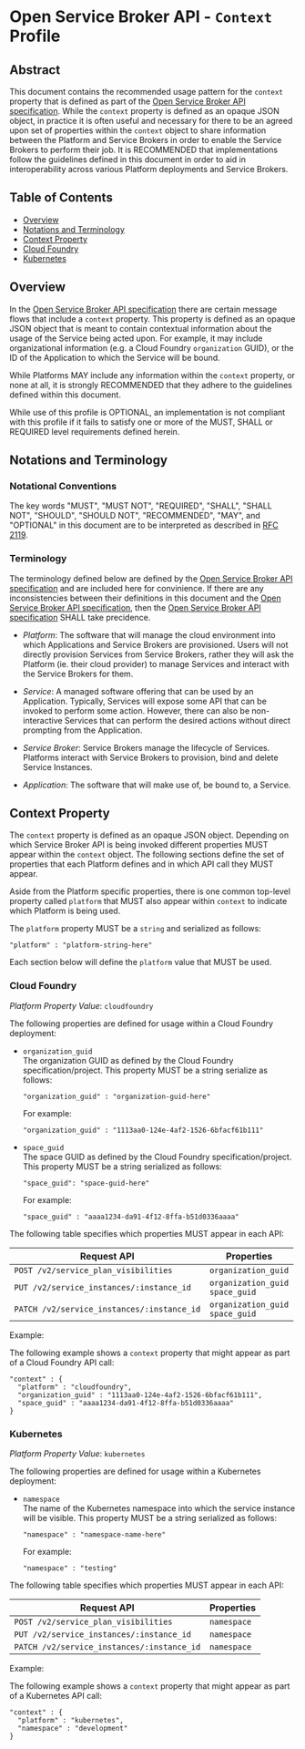 # Open Service Broker API - `Context` Profile

## Abstract

This document contains the recommended usage pattern for the `context`
property that is defined as part of the
[Open Service Broker API specification](spec.md).
While the `context` property is defined as an opaque JSON object, in practice
it is often useful and necessary for there to be an agreed upon set of
properties within the `context` object to share information between the
Platform and Service Brokers in order to enable the Service Brokers to perform
their job.  It is RECOMMENDED that implementations follow the guidelines
defined in this document in order to aid in interoperability across
various Platform deployments and Service Brokers.

## Table of Contents

- [Overview](#overview)
- [Notations and Terminology](#notations-and-terminology)
- [Context Property](#context-property)
- [Cloud Foundry](#cloud-foundry)
- [Kubernetes](#kubernetes)

## Overview

In the [Open Service Broker API specification](spec.md) there are certain
message flows that include a `context` property. This property is defined
as an opaque JSON object that is meant to contain contextual information
about the usage of the Service being acted upon. For example, it may include
organizational information (e.g. a Cloud Foundry `organization` GUID), or
the ID of the Application to which the Service will be bound.

While Platforms MAY include any information within the `context` property,
or none at all, it is strongly RECOMMENDED that they adhere to the guidelines
defined within this document.

While use of this profile is OPTIONAL, an implementation is not compliant
with this profile if it fails to satisfy one or more of the MUST, SHALL
or REQUIRED level requirements defined herein.

## Notations and Terminology

### Notational Conventions

The key words "MUST", "MUST NOT", "REQUIRED", "SHALL", "SHALL NOT", "SHOULD",
"SHOULD NOT", "RECOMMENDED",  "MAY", and "OPTIONAL" in this document are to
be interpreted as described in [RFC 2119]( https://tools.ietf.org/html/rfc2119).

### Terminology

The terminology defined below are defined by the
[Open Service Broker API specification](spec.md) and are included here
for convinience. If there are any inconsistencies between their definitions in
this document and the [Open Service Broker API specification](spec.md), then
the [Open Service Broker API specification](spec.md) SHALL take precidence.

- *Platform*: The software that will manage the cloud environment into which
  Applications and Service Brokers are provisioned.  Users will not directly
  provision Services from Service Brokers, rather they will ask the Platform
  (ie. their cloud provider) to manage Services and interact with the
  Service Brokers for them.

- *Service*: A managed software offering that can be used by an Application.
  Typically, Services will expose some API that can be invoked to perform
  some action. However, there can also be non-interactive Services that can
  perform the desired actions without direct prompting from the Application.

- *Service Broker*: Service Brokers manage the lifecycle of Services. Platforms
  interact with Service Brokers to provision, bind and delete Service
  Instances.

- *Application*: The software that will make use of, be bound to, a Service.

## Context Property

The `context` property is defined as an opaque JSON object. Depending on
which Service Broker API is being invoked different properties MUST appear
within the `context` object.
The following sections define the set of properties that each Platform
defines and in which API call they MUST appear.

Aside from the Platform specific properties, there is one common top-level
property called `platform` that MUST also appear within `context` to
indicate which Platform is being used.

The `platform` property MUST be a `string` and serialized as follows:<br>
```
"platform" : "platform-string-here"
```

Each section below will define the `platform` value that MUST be used.

### Cloud Foundry

*Platform Property Value*: `cloudfoundry`

The following properties are defined for usage within a Cloud Foundry
deployment:

- `organization_guid`<br>
  The organization GUID as defined by the Cloud Foundry
  specification/project. This property MUST be a string serialize as follows:
  ```
  "organization_guid" : "organization-guid-here"
  ```
  For example:
  ```
  "organization_guid" : "1113aa0-124e-4af2-1526-6bfacf61b111"
  ```

- `space_guid`<br>
  The space GUID as defined by the Cloud Foundry
  specification/project. This property MUST be a string serialized as follows:
  ```
  "space_guid": "space-guid-here"
  ```
  For example:
  ```
  "space_guid" : "aaaa1234-da91-4f12-8ffa-b51d0336aaaa"
  ```

The following table specifies which properties MUST appear in each API:

Request API | Properties
----------- | ----------
`POST /v2/service_plan_visibilities` | `organization_guid`
`PUT /v2/service_instances/:instance_id` | `organization_guid`<br>`space_guid`
`PATCH /v2/service_instances/:instance_id` | `organization_guid`<br>`space_guid`

Example:

The following example shows a `context` property that might appear as
part of a Cloud Foundry API call:
  ```
  "context" : {
    "platform" : "cloudfoundry",
    "organization_guid" : "1113aa0-124e-4af2-1526-6bfacf61b111",
    "space_guid" : "aaaa1234-da91-4f12-8ffa-b51d0336aaaa"
  }
  ```

### Kubernetes

*Platform Property Value*: `kubernetes`

The following properties are defined for usage within a Kubernetes deployment:

- `namespace`<br>
  The name of the Kubernetes namespace into which the service instance
  will be visible. This property MUST be a string serialized as follows:

  ```
  "namespace" : "namespace-name-here"
  ```
  For example:
  ```
  "namespace" : "testing"
  ```

The following table specifies which properties MUST appear in each API:

Request API | Properties
----------- | ----------
`POST /v2/service_plan_visibilities` | `namespace`
`PUT /v2/service_instances/:instance_id` | `namespace`
`PATCH /v2/service_instances/:instance_id` | `namespace`

Example:

The following example shows a `context` property that might appear as
part of a Kubernetes API call:
  ```
  "context" : {
    "platform" : "kubernetes",
    "namespace" : "development"
  }
  ```

